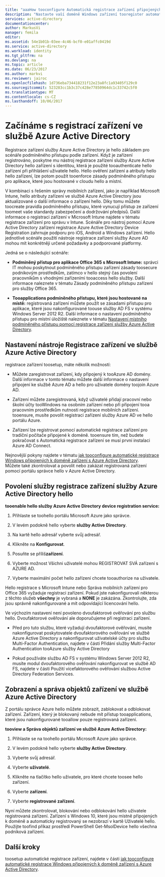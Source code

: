 ```yaml
---
title: "aaaHow tooconfigure Automatická registrace zařízení připojených k doméně systému Windows s Azure Active Directory | Microsoft Docs"
description: "Nastavte vaší doméně Windows zařízení tooregister automaticky a bezobslužně s Azure Active Directory."
services: active-directory
documentationcenter: 
author: MarkusVi
manager: femila
editor: 
ms.assetid: 54e1b01b-03ee-4c46-bcf0-e01affc0419d
ms.service: active-directory
ms.workload: identity
ms.tgt_pltfrm: na
ms.devlang: na
ms.topic: article
ms.date: 06/23/2017
ms.author: markvi
ms.reviewer: jairoc
ms.openlocfilehash: 1d736eba734418231f12e23a8fc1a93405f129c0
ms.sourcegitcommit: 523283cc1b3c37c428e77850964dc1c33742c5f0
ms.translationtype: MT
ms.contentlocale: cs-CZ
ms.lasthandoff: 10/06/2017
---
```

# <a name="get-started-with-azure-active-directory-device-registration"></a>Začínáme s registrací zařízení ve službě Azure Active Directory

Registrace zařízení služby Azure Active Directory je hello základem pro scénáře podmíněného přístupu podle zařízení. Když je zařízení registrováno, poskytne mu nástroj registrace zařízení služby Azure Active Directory hello zařízení s identitou, která je použité tooauthenticate hello zařízení při přihlášení uživatele hello. Hello ověření zařízení a atributy hello hello zařízení, lze potom použít tooenforce zásady podmíněného přístupu pro aplikace, které jsou hostované v cloudu hello a místní.

V kombinaci s řešením správy mobilních zařízení, jako je například Microsoft Intune, hello atributy zařízení ve službě Azure Active Directory jsou aktualizované o další informace o zařízení hello. Díky tomu můžete toocreate pravidla podmíněného přístupu, které vynucují přístup ze zařízení toomeet vaše standardy zabezpečení a dodržování předpisů. Další informace o registraci zařízení v Microsoft Intune najdete v tématu registrace zařízení pro správu v Intune.
Scénáře pro nástroj pomocí Azure Active Directory zařízení registrace Azure Active Directory Device Registration zahrnuje podporu pro iOS, Android a Windows zařízení. Hello jednotlivé scénáře použití nástroje registrace zařízení služby Azure AD mohou mít konkrétněji určené požadavky a podporované platformy. 

Jedná se o následující scénáře:

- **Podmíněný přístup pro aplikace Office 365 s Microsoft Intune:** správci IT mohou poskytnout podmíněného přístupu zařízení zásady toosecure podnikovým prostředkům, zatímco v hello stejný čas povolení pracovníkům s vhodnými zařízeními tooaccess hello služby. Další informace naleznete v tématu Zásady podmíněného přístupu zařízení pro služby Office 365.

- **Tooapplications podmíněného přístupu, které jsou hostované na místě:** registrovaná zařízení můžete použít se zásadami přístupu pro aplikace, které jsou nakonfigurované toouse služby AD FS v systému Windows Server 2012 R2. Další informace o nastavení podmíněného přístupu pro místní úložiště naleznete v tématu [Nastavení místního podmíněného přístupu pomocí registrace zařízení služby Azure Active Directory](active-directory-device-registration-on-premises-setup.md).

## <a name="setting-up-azure-active-directory-device-registration"></a>Nastavení nástroje Registrace zařízení ve službě Azure Active Directory

registrace zařízení toosetup, máte několik možností:

- Můžete zaregistrovat zařízení, kdy připojený k tooAzure AD domény. Další informace v tomto tématu můžete další informace o nastavení připojení ke službě Azure AD a hello pro uživatele domény toojoin Azure AD.

- Zařízení můžete zaregistrovaná, když uživatelé přidají pracovní nebo školní účty tooWindows na osobním zařízení nebo při připojení tooa pracovním prostředkům nutnosti registrace mobilních zařízení. tooensure, musíte povolit registraci zařízení služby Azure AD ve hello portálu Azure. 

- Zařízení lze registrovat pomocí automatické registrace zařízení pro tradiční počítače připojené k doméně. tooensure tím, než budete pokračovat s Automatická registrace zařízení se musí první instalaci Azure AD Connect.

Nejnovější pokyny najdete v tématu [jak tooconfigure automatické registrace Windows připojených k doméně zařízení s Azure Active Directory](active-directory-conditional-access-automatic-device-registration-setup.md).  
Můžete také zkontrolovat a povolit nebo zakázat registrovaná zařízení pomocí portálu správce hello v Azure Active Directory.

## <a name="enable-hello-azure-active-directory-device-registration-service"></a>Povolení služby registrace zařízení služby Azure Active Directory hello

**tooenable hello služby Azure Active Directory device registration service:**

1.  Přihlaste se toohello portálu Microsoft Azure jako správce.

2.  V levém podokně hello vyberte **služby Active Directory**.

3.  Na kartě hello adresář vyberte svůj adresář.

4.  Klikněte na **Konfigurovat**.

5.  Posuňte se příliš**zařízení**.

6.  Vyberte možnost Všichni uživatelé mohou REGISTROVAT SVÁ zařízení s AZURE AD.

7.  Vyberte maximální počet hello zařízení chcete tooauthorize na uživatele.

Hello registrace s Microsoft Intune nebo Správa mobilních zařízení pro Office 365 vyžaduje registraci zařízení. Pokud jste nakonfigurovali některou z těchto služeb **všechny** je vybraná a **NONE** je zakázána. Zkontrolujte, zda jsou správně nakonfigurované a mít odpovídající licencování hello.

Ve výchozím nastavení není povoleno dvoufaktorové ověřování pro službu hello. Dvoufaktorové ověřování ale doporučujeme při registraci zařízení.

- Před pro tuto službu, které vyžadují dvoufaktorové ověřování, musíte nakonfigurovat poskytovatele dvoufaktorového ověřování ve službě Azure Active Directory a nakonfigurovat uživatelské účty pro službu Multi-Factor Authentication, najdete v části Přidání služby Multi-Factor Authentication tooAzure služby Active Directory

- Pokud používáte službu AD FS v systému Windows Server 2012 R2, musíte modul dvoufaktorového ověřování nakonfigurovat ve službě AD FS, najdete v části Použití vícefaktorového ověřování službou Active Directory Federation Services.

## <a name="view-and-manage-device-objects-in-azure-active-directory"></a>Zobrazení a správa objektů zařízení ve službě Azure Active Directory

Z portálu správce Azure hello můžete zobrazit, zablokovat a odblokovat zařízení. Zařízení, který je blokovaný nebude mít přístup tooapplications, které jsou nakonfigurované tooallow pouze registrovaná zařízení.

**tooview a Správa objektů zařízení ve službě Azure Active Directory:**
 
1.  Přihlaste se na toohello portálu Microsoft Azure jako správce.

2.  V levém podokně hello vyberte **služby Active Directory**.

3.  Vyberte svůj adresář.

4.  Vyberte **uživatelé**. 

5.  Klikněte na tlačítko hello uživatele, pro které chcete toosee hello zařízení.

6.  Vyberte **zařízení**.

7.  Vyberte **registrované zařízení**.

Nyní můžete zkontrolovat, blokování nebo odblokování hello uživatele registrovaná zařízení.
Zařízení s Windows 10, které jsou místně připojených k doméně a automaticky registrovaný se nezobrazí v kartě Uživatelé hello. Použijte toofind příkaz prostředí PowerShell Get-MsolDevice hello všechna podniková zařízení. 


## <a name="next-steps"></a>Další kroky

toosetup automatické registrace zařízení, najdete v části [jak tooconfigure automatické registrace Windows připojených k doméně zařízení s Azure Active Directory](active-directory-conditional-access-automatic-device-registration-setup.md).


